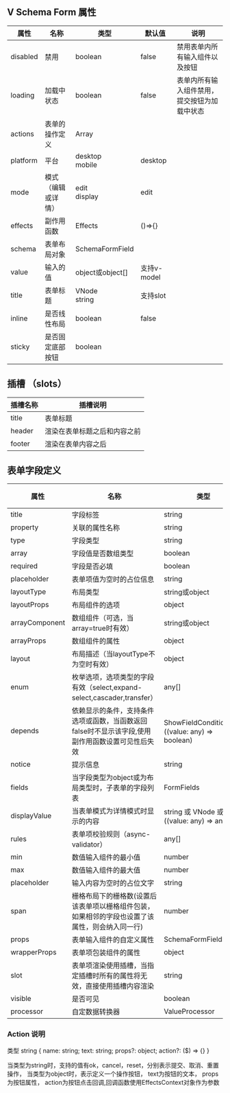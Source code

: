 ## V Schema Form 属性

属性|名称|类型|默认值|说明
---|---|---|---|---
disabled|禁用| boolean|false|禁用表单内所有输入组件以及按钮
loading|加载中状态|boolean|false|表单内所有输入组件禁用，提交按钮为加载中状态
actions|表单的操作定义|Array<Action>|
platform|平台|desktop<br/>mobile|desktop|
mode|模式（编辑或详情）|edit<br/>display|edit|
effects|副作用函数|Effects|()=>{}|
schema|表单布局对象|SchemaFormField||
value|输入的值|object或object[]|支持v-model
title|表单标题|VNode<br/>string|支持slot
inline|是否线性布局|boolean|false|
sticky|是否固定底部按钮|boolean|

## 插槽 （slots）
 
插槽名称| 插槽说明
---|---
title | 表单标题
header | 渲染在表单标题之后和内容之前
footer | 渲染在表单内容之后

<div id="field-def">

## 表单字段定义

属性|名称|类型|默认值|说明
---|---|---|---|---
title|字段标签|string|
property|关联的属性名称|string
type|字段类型|string
array|字段值是否数组类型|boolean|false
required|字段是否必填|boolean|false
placeholder|表单项值为空时的占位信息|string
layoutType|布局类型|string或object| |
layoutProps|布局组件的选项|object| |
arrayComponent|数组组件（可选，当array=true时有效）|string或object||
arrayProps|数组组件的属性|object||
layout|布局描述（当layoutType不为空时有效）|object||
enum|枚举选项，选项类型的字段有效（select,expand-select,cascader,transfer）|any[]||
depends|依赖显示的条件，支持条件选项或函数，当函数返回false时不显示该字段,使用副作用函数设置可见性后失效| ShowFieldCondition[] 或 ((value: any) => boolean)||
notice|提示信息| string||
fields|当字段类型为object或为布局类型时，子表单的字段列表|FormFields||
displayValue|当表单模式为详情模式时显示的内容|string 或 VNode 或 ((value: any) => any)|
rules|表单项校验规则（async-validator）|any[]||
min|数值输入组件的最小值|number||
max|数值输入组件的最大值| number||
placeholder|输入内容为空时的占位文字|string||;
span|栅格布局下的栅格数(设置后该表单项以栅格组件包装，如果相邻的字段也设置了该属性，则会纳入同一行)|number||
props|表单输入组件的自定义属性|SchemaFormFieldProps;
wrapperProps|表单项包装组件的属性|object||
slot|表单项渲染使用插槽，当指定插槽时所有的属性将无效，直接使用插槽内容渲染|string||
visible|是否可见|boolean||
processor|自定数据转换器|ValueProcessor||

</div>



### Action 说明

类型 string { name: string; text: string; props?: object; action?: ($) => {} }

当类型为string时，支持的值有ok，cancel，reset，分别表示提交、取消、重置操作，
当类型为object时，表示定义一个操作按钮，
text为按钮的文本，
props为按钮属性，
action为按钮点击回调,回调函数使用EffectsContext对象作为参数

